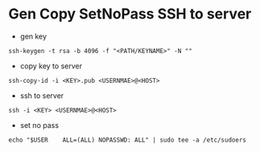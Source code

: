 # Gen Copy SetNoPass SSH to server
- gen key
```
ssh-keygen -t rsa -b 4096 -f "<PATH/KEYNAME>" -N ""
```
- copy key to server
```
ssh-copy-id -i <KEY>.pub <USERNMAE>@<HOST>
```
- ssh to server
```
ssh -i <KEY> <USERNMAE>@<HOST>
```
- set no pass
```
echo "$USER    ALL=(ALL) NOPASSWD: ALL" | sudo tee -a /etc/sudoers
```